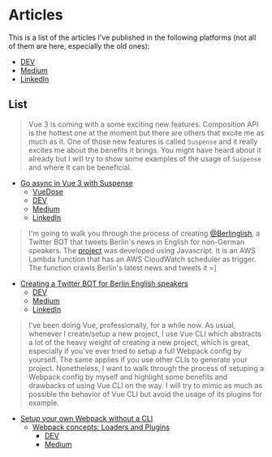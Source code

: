 # Articles

This is a list of the articles I've published in the following platforms (not all of them are here, especially the old ones):
- [DEV](https://dev.to/viniciuskneves/)
- [Medium](https://medium.com/@viniciuskneves)
- [LinkedIn](https://www.linkedin.com/in/viniciuskneves/detail/recent-activity/posts/)

## List

> Vue 3 is coming with a some exciting new features. Composition API is the hottest one at the moment but there are others that excite me as much as it.
> One of those new features is called `Suspense` and it really excites me about the benefits it brings. You might have heard about it already but I will try to show some examples of the usage of `Suspense` and where it can be beneficial.
- [Go async in Vue 3 with Suspense](./go-async-in-vue-3-with-suspense.md)
  - [VueDose](https://vuedose.tips/go-async-in-vue-3-with-suspense)
  - [DEV](https://dev.to/viniciuskneves/go-async-in-vue-3-with-suspense-4860)
  - [Medium](https://medium.com/@viniciuskneves/go-async-in-vue-3-with-suspense-a33bc0469be8)
  - [LinkedIn](https://www.linkedin.com/pulse/go-async-vue-3-suspense-vinicius-kiatkoski-neves/)

> I'm going to walk you through the process of creating [@Berlinglish](https://twitter.com/Berlinglish), a Twitter BOT that tweets Berlin's news in English for non-German speakers.
The [project](https://github.com/viniciuskneves/berlinglish) was developed using Javascript. It is an AWS Lambda function that has an AWS CloudWatch scheduler as trigger. The function crawls Berlin's latest news and tweets it =]
- [Creating a Twitter BOT for Berlin English speakers](./creating-a-twitter-bot-for-berlin-english-speakers.md)
  - [DEV](https://dev.to/viniciuskneves/creating-a-twitter-bot-for-berlin-english-speakers-33p7)
  - [Medium](https://medium.com/@viniciuskneves/creating-a-twitter-bot-for-berlin-english-speakers-319eb4d1252e)
  - [LinkedIn](https://www.linkedin.com/pulse/creating-twitter-bot-berlin-english-speakers-vinicius-kiatkoski-neves/)

> I've been doing Vue, professionally, for a while now. As usual, whenever I create/setup a new project, I use Vue CLI which abstracts a lot of the heavy weight of creating a new project, which is great, especially if you've ever tried to setup a full Webpack config by yourself. The same applies if you use other CLIs to generate your project. Nonetheless, I want to walk through the process of setuping a Webpack config by myself and highlight some benefits and drawbacks of using Vue CLI on the way. I will try to mimic as much as possible the behavior of Vue CLI but avoid the usage of its plugins for example.
- [Setup your own Webpack without a CLI](https://github.com/viniciuskneves/articles/tree/master/setup-your-own-webpack-without-a-cli)
  - [Webpack concepts: Loaders and Plugins](https://github.com/viniciuskneves/articles/blob/master/setup-your-own-webpack-without-a-cli/webpack-concepts-loaders-and-plugins.md)
    - [DEV](https://dev.to/viniciuskneves/webpack-concepts-loaders-and-plugins-5ed0)
    - [Medium](https://medium.com/@viniciuskneves/webpack-concepts-loaders-and-plugins-26c6ddb959c2)
